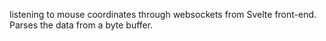 listening to mouse coordinates through websockets from Svelte front-end.  Parses the data from a byte buffer.

